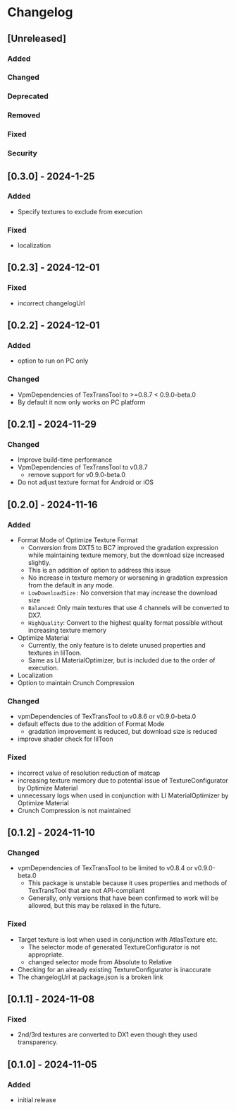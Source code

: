 # Changelog

## [Unreleased]
### Added

### Changed

### Deprecated

### Removed

### Fixed

### Security

## [0.3.0] - 2024-1-25
### Added
- Specify textures to exclude from execution

### Fixed
- localization

## [0.2.3] - 2024-12-01
### Fixed
- incorrect changelogUrl

## [0.2.2] - 2024-12-01
### Added
- option to run on PC only

### Changed
- VpmDependencies of TexTransTool to >=0.8.7 < 0.9.0-beta.0
- By default it now only works on PC platform

## [0.2.1] - 2024-11-29
### Changed
- Improve build-time performance
- VpmDependencies of TexTransTool to v0.8.7
    - remove support for v0.9.0-beta.0
- Do not adjust texture format for Android or iOS

## [0.2.0] - 2024-11-16
### Added
- Format Mode of Optimize Texture Format
    - Conversion from DXT5 to BC7 improved the gradation expression while maintaining texture memory, but the download size increased slightly.
    - This is an addition of option to address this issue
    - No increase in texture memory or worsening in gradation expression from the default in any mode.
    - `LowDownloadSize:` No conversion that may increase the download size
    - `Balanced`: Only main textures that use 4 channels will be converted to DX7.
    - `HighQuality`: Convert to the highest quality format possible without increasing texture memory
- Optimize Material
    - Currently, the only feature is to delete unused properties and textures in lilToon.
    - Same as LI MaterialOptimizer, but is included due to the order of execution.
- Localization
- Option to maintain Crunch Compression

### Changed
- vpmDependencies of TexTransTool to v0.8.6 or v0.9.0-beta.0
- default effects due to the addition of Format Mode
    - gradation improvement is reduced, but download size is reduced
- improve shader check for lilToon

### Fixed
- incorrect value of resolution reduction of matcap
- increasing texture memory due to potential issue of TextureConfigurator by Optimize Material
- unnecessary logs when used in conjunction with LI MaterialOptimizer by Optimize Material
- Crunch Compression is not maintained

## [0.1.2] - 2024-11-10
### Changed
- vpmDependencies of TexTransTool to be limited to v0.8.4 or v0.9.0-beta.0
    - This package is unstable because it uses properties and methods of TexTransTool that are not API-compliant
    - Generally, only versions that have been confirmed to work will be allowed, but this may be relaxed in the future.

### Fixed
- Target texture is lost when used in conjunction with AtlasTexture etc.
    - The selector mode of generated TextureConfigurator is not appropriate.
    - changed selector mode from Absolute to Relative
- Checking for an already existing TextureConfigurator is inaccurate
- The changelogUrl at package.json is a broken link

## [0.1.1] - 2024-11-08
### Fixed
- 2nd/3rd textures are converted to DX1 even though they used transparency.

## [0.1.0] - 2024-11-05
### Added
- initial release
